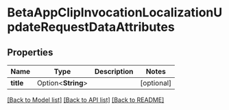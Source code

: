 # BetaAppClipInvocationLocalizationUpdateRequestDataAttributes

## Properties

Name | Type | Description | Notes
------------ | ------------- | ------------- | -------------
**title** | Option<**String**> |  | [optional]

[[Back to Model list]](../README.md#documentation-for-models) [[Back to API list]](../README.md#documentation-for-api-endpoints) [[Back to README]](../README.md)


